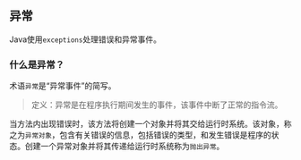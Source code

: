## 异常

Java使用`exceptions`处理错误和异常事件。

### 什么是异常？

术语`异常`是“异常事件”的简写。

> 定义：异常是在程序执行期间发生的事件，该事件中断了正常的指令流。

当方法内出现错误时，该方法将创建一个对象并将其交给运行时系统。该对象，称之为`异常对象`，包含有关错误的信息，包括错误的类型，和发生错误是程序的状态。创建一个异常对象并将其传递给运行时系统称为`抛出异常`。